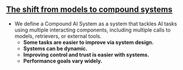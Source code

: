 
## [The shift from models to compound systems](https://bair.berkeley.edu/blog/2024/02/18/compound-ai-systems/)

- We define a Compound AI System as a system that tackles AI tasks using multiple interacting components, including multiple calls to models, retrievers, or external tools.
	- **Some tasks are easier to improve via system design.**
	- **Systems can be dynamic.**
	- **Improving control and trust is easier with systems.**
	- **Performance goals vary widely.**



